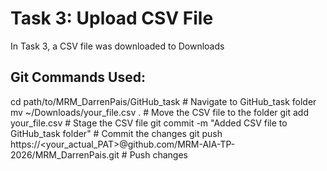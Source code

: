 # Task 3: Upload CSV File
In Task 3, a CSV file was downloaded to Downloads 


## Git Commands Used:
cd path/to/MRM_DarrenPais/GitHub_task          # Navigate to GitHub_task folder
mv ~/Downloads/your_file.csv .                  # Move the CSV file to the folder
git add your_file.csv                           # Stage the CSV file
git commit -m "Added CSV file to GitHub_task folder"  # Commit the changes
git push https://<your_actual_PAT>@github.com/MRM-AIA-TP-2026/MRM_DarrenPais.git  # Push changes
